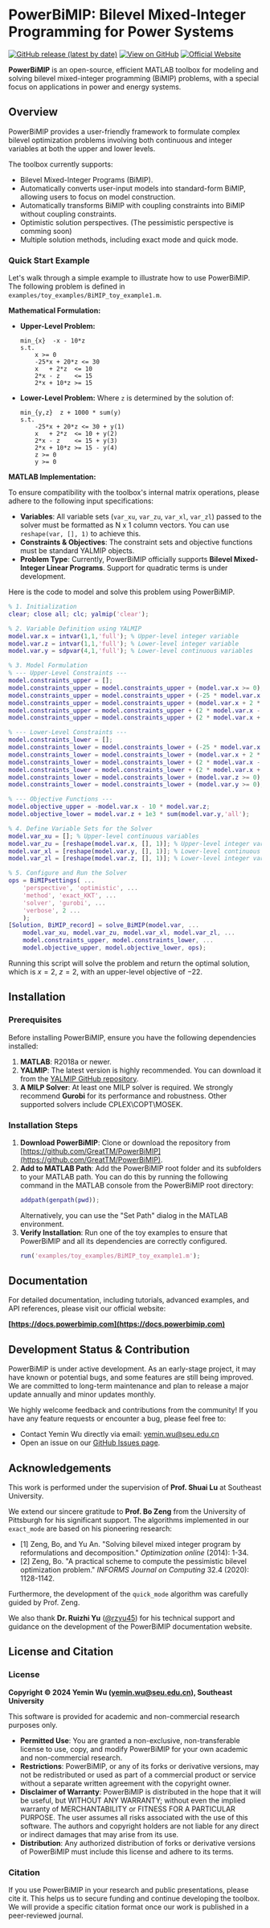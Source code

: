 # PowerBiMIP: Bilevel Mixed-Integer Programming for Power Systems

[![GitHub release (latest by date)](https://img.shields.io/github/v/release/GreatTM/PowerBiMIP)](https://github.com/GreatTM/PowerBiMIP/releases)
[![View on GitHub](https://img.shields.io/badge/View%20on-GitHub-blue?logo=GitHub)](https://github.com/GreatTM/PowerBiMIP)
[![Official Website](https://img.shields.io/badge/Website-docs.powerbimip.com-green)](https://docs.powerbimip.com)

**PowerBiMIP** is an open-source, efficient MATLAB toolbox for modeling and solving bilevel mixed-integer programming (BiMIP) problems, with a special focus on applications in power and energy systems.

## Overview

PowerBiMIP provides a user-friendly framework to formulate complex bilevel optimization problems involving both continuous and integer variables at both the upper and lower levels.

The toolbox currently supports:
* Bilevel Mixed-Integer Programs (BiMIP).
* Automatically converts user-input models into standard-form BiMIP, allowing users to focus on model construction.
* Automatically transforms BiMIP with coupling constraints into BiMIP without coupling constraints.
* Optimistic solution perspectives. (The pessimistic perspective is comming soon)
* Multiple solution methods, including exact mode and quick mode.

### Quick Start Example

Let's walk through a simple example to illustrate how to use PowerBiMIP. The following problem is defined in `examples/toy_examples/BiMIP_toy_example1.m`.

**Mathematical Formulation:**

* **Upper-Level Problem:**
    ```
    min_{x}  -x - 10*z
    s.t.
        x >= 0
        -25*x + 20*z <= 30
        x   + 2*z  <= 10
        2*x - z    <= 15
        2*x + 10*z >= 15
    ```

* **Lower-Level Problem:**
    Where `z` is determined by the solution of:
    ```
    min_{y,z}  z + 1000 * sum(y)
    s.t.
        -25*x + 20*z <= 30 + y(1)
        x   + 2*z  <= 10 + y(2)
        2*x - z    <= 15 + y(3)
        2*x + 10*z >= 15 - y(4)
        z >= 0
        y >= 0
    ```

**MATLAB Implementation:**

To ensure compatibility with the toolbox's internal matrix operations, please adhere to the following input specifications:
* **Variables**: All variable sets (`var_xu`, `var_zu`, `var_xl`, `var_zl`) passed to the solver must be formatted as N x 1 column vectors. You can use `reshape(var, [], 1)` to achieve this.
* **Constraints & Objectives**: The constraint sets and objective functions must be standard YALMIP objects.
* **Problem Type**: Currently, PowerBiMIP officially supports **Bilevel Mixed-Integer Linear Programs**. Support for quadratic terms is under development.

Here is the code to model and solve this problem using PowerBiMIP.

```matlab
% 1. Initialization
clear; close all; clc; yalmip('clear');

% 2. Variable Definition using YALMIP
model.var.x = intvar(1,1,'full'); % Upper-level integer variable
model.var.z = intvar(1,1,'full'); % Lower-level integer variable
model.var.y = sdpvar(4,1,'full'); % Lower-level continuous variables

% 3. Model Formulation
% --- Upper-Level Constraints ---
model.constraints_upper = [];
model.constraints_upper = model.constraints_upper + (model.var.x >= 0);
model.constraints_upper = model.constraints_upper + (-25 * model.var.x + 20 * model.var.z <= 30);
model.constraints_upper = model.constraints_upper + (model.var.x + 2 * model.var.z <= 10);
model.constraints_upper = model.constraints_upper + (2 * model.var.x - model.var.z <= 15);
model.constraints_upper = model.constraints_upper + (2 * model.var.x + 10 * model.var.z >= 15);

% --- Lower-Level Constraints ---
model.constraints_lower = [];
model.constraints_lower = model.constraints_lower + (-25 * model.var.x + 20 * model.var.z <= 30 + model.var.y(1,1) );
model.constraints_lower = model.constraints_lower + (model.var.x + 2 * model.var.z <= 10 + model.var.y(2,1) );
model.constraints_lower = model.constraints_lower + (2 * model.var.x - model.var.z <= 15 + model.var.y(3,1) );
model.constraints_lower = model.constraints_lower + (2 * model.var.x + 10 * model.var.z >= 15 - model.var.y(4,1) );
model.constraints_lower = model.constraints_lower + (model.var.z >= 0);
model.constraints_lower = model.constraints_lower + (model.var.y >= 0);

% --- Objective Functions ---
model.objective_upper = -model.var.x - 10 * model.var.z;
model.objective_lower = model.var.z + 1e3 * sum(model.var.y,'all');

% 4. Define Variable Sets for the Solver
model.var_xu = []; % Upper-level continuous variables
model.var_zu = [reshape(model.var.x, [], 1)]; % Upper-level integer variables
model.var_xl = [reshape(model.var.y, [], 1)]; % Lower-level continuous variables
model.var_zl = [reshape(model.var.z, [], 1)]; % Lower-level integer variables

% 5. Configure and Run the Solver
ops = BiMIPsettings( ...
    'perspective', 'optimistic', ...
    'method', 'exact_KKT', ...
    'solver', 'gurobi', ...
    'verbose', 2 ...
    );
[Solution, BiMIP_record] = solve_BiMIP(model.var, ...
    model.var_xu, model.var_zu, model.var_xl, model.var_zl, ...
    model.constraints_upper, model.constraints_lower, ...
    model.objective_upper, model.objective_lower, ops);
```
Running this script will solve the problem and return the optimal solution, which is $x = 2$, $z = 2$, with an upper-level objective of $-22$.

## Installation

### Prerequisites
Before installing PowerBiMIP, ensure you have the following dependencies installed:

1.  **MATLAB**: R2018a or newer.
2.  **YALMIP**: The latest version is highly recommended. You can download it from the [YALMIP GitHub repository](https://github.com/yalmip/YALMIP).
3.  **A MILP Solver**: At least one MILP solver is required. We strongly recommend **Gurobi** for its performance and robustness. Other supported solvers include CPLEX\COPT\MOSEK.

### Installation Steps

1.  **Download PowerBiMIP**: Clone or download the repository from [https://github.com/GreatTM/PowerBiMIP](https://github.com/GreatTM/PowerBiMIP).
2.  **Add to MATLAB Path**: Add the PowerBiMIP root folder and its subfolders to your MATLAB path. You can do this by running the following command in the MATLAB console from the PowerBiMIP root directory:
    ```matlab
    addpath(genpath(pwd));
    ```
    Alternatively, you can use the "Set Path" dialog in the MATLAB environment.
3.  **Verify Installation**: Run one of the toy examples to ensure that PowerBiMIP and all its dependencies are correctly configured.
    ```matlab
    run('examples/toy_examples/BiMIP_toy_example1.m');
    ```

## Documentation

For detailed documentation, including tutorials, advanced examples, and API references, please visit our official website:

**[https://docs.powerbimip.com](https://docs.powerbimip.com)**

## Development Status & Contribution

PowerBiMIP is under active development. As an early-stage project, it may have known or potential bugs, and some features are still being improved. We are committed to long-term maintenance and plan to release a major update annually and minor updates monthly.

We highly welcome feedback and contributions from the community! If you have any feature requests or encounter a bug, please feel free to:
* Contact Yemin Wu directly via email: [yemin.wu@seu.edu.cn](mailto:yemin.wu@seu.edu.cn)
* Open an issue on our [GitHub Issues page](https://github.com/GreatTM/PowerBiMIP/issues).

## Acknowledgements

This work is performed under the supervision of **Prof. Shuai Lu** at Southeast University.

We extend our sincere gratitude to **Prof. Bo Zeng** from the University of Pittsburgh for his significant support. The algorithms implemented in our `exact_mode` are based on his pioneering research:
* [1] Zeng, Bo, and Yu An. "Solving bilevel mixed integer program by reformulations and decomposition." *Optimization online* (2014): 1-34.
* [2] Zeng, Bo. "A practical scheme to compute the pessimistic bilevel optimization problem." *INFORMS Journal on Computing* 32.4 (2020): 1128-1142.

Furthermore, the development of the `quick_mode` algorithm was carefully guided by Prof. Zeng.

We also thank **Dr. Ruizhi Yu** ([@rzyu45](https://github.com/rzyu45)) for his technical support and guidance on the development of the PowerBiMIP documentation website.

## License and Citation

### License

**Copyright © 2024 Yemin Wu (yemin.wu@seu.edu.cn), Southeast University**

This software is provided for academic and non-commercial research purposes only.

* **Permitted Use**: You are granted a non-exclusive, non-transferable license to use, copy, and modify PowerBiMIP for your own academic and non-commercial research.
* **Restrictions**: PowerBiMIP, or any of its forks or derivative versions, may not be redistributed or used as part of a commercial product or service without a separate written agreement with the copyright owner.
* **Disclaimer of Warranty**: PowerBiMIP is distributed in the hope that it will be useful, but WITHOUT ANY WARRANTY; without even the implied warranty of MERCHANTABILITY or FITNESS FOR A PARTICULAR PURPOSE. The user assumes all risks associated with the use of this software. The authors and copyright holders are not liable for any direct or indirect damages that may arise from its use.
* **Distribution**: Any authorized distribution of forks or derivative versions of PowerBiMIP must include this license and adhere to its terms.

### Citation

If you use PowerBiMIP in your research and public presentations, please cite it. This helps us to secure funding and continue developing the toolbox. We will provide a specific citation format once our work is published in a peer-reviewed journal.
